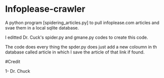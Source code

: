 # Infoplease-crawler
 A python program [spidering_articles.py] to pull infoplease.com articles and svae them in a local sqlite database.
 
I editted Dr. Cuck's spider.py and gmane.py codes to create this code.

The code does every thing the spder.py does just add a new coloumn in th database called article in which I save the article of that link if found.

#Credit

1- Dr. Chuck
